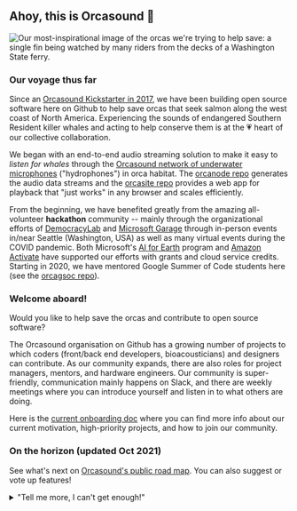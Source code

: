 ## Ahoy, this is Orcasound 👋

<img alt="Our most-inspirational image of the orcas we're trying to help save: a single fin being watched by many riders from the decks of a Washington State ferry." src="https://user-images.githubusercontent.com/14044595/138359353-7ed3b581-613f-40f4-98ea-eacb91c5b04b.png">

### Our voyage thus far

Since an [Orcasound Kickstarter in 2017](https://www.kickstarter.com/projects/sveirs/orcasound-listen-for-whales), we have been building open source software here on Github to help save orcas that seek salmon along the west coast of North America. Experiencing the sounds of endangered Southern Resident killer whales and acting to help conserve them is at the 💗 heart of our collective collaboration.

We began with an end-to-end audio streaming solution to make it easy to *listen for whales* through the [Orcasound network of underwater microphones](https://orcasound.net) ("hydrophones") in orca habitat. The [orcanode repo](https://github.com/orcasound/orcanode) generates the audio data streams and the [orcasite repo](https://github.com/orcasound/orcasite) provides a web app for playback that "just works" in any browser and scales efficiently. 

From the beginning, we have benefited greatly from the amazing all-volunteer **hackathon** community -- mainly through the organizational efforts of [DemocracyLab](https://www.democracylab.org/projects/81) and [Microsoft Garage](https://www.microsoft.com/en-us/garage/) through in-person events in/near Seattle (Washington, USA) as well as many virtual events during the COVID pandemic. Both Microsoft's [AI for Earth](https://www.microsoft.com/en-us/ai/ai-for-earth) program and [Amazon Activate](https://aws.amazon.com/activate/) have supported our efforts with grants and cloud service credits. Starting in 2020, we have mentored Google Summer of Code students here (see the [orcagsoc repo](https://github.com/orcasound/orcagsoc)). 

### Welcome aboard!

Would you like to help save the orcas and contribute to open source software? 

The Orcasound organisation on Github has a growing number of projects to which coders (front/back end developers, bioacousticians) and designers can contribute. As our community expands, there are also roles for project managers, mentors, and hardware engineers. Our community is super-friendly, communication mainly happens on Slack, and there are weekly meetings where you can introduce yourself and listen in to what others are doing. 

Here is the [current onboarding doc](https://docs.google.com/document/d/1Pjh5juthsG0sv7hYCtwgeXgNSlkmIt0p0bw17Y4VXco/edit#heading=h.qybrobkq5dm5) where you can find more info about our current motivation, high-priority projects, and how to join our community.

### On the horizon (updated Oct 2021) 

See what's next on [Orcasound's public road map](https://trello.com/b/wBg0qhss/orcasound-roadmap). You can also suggest or vote up features!

<details> 
	<summary>"Tell me more, I can't get enough!"</summary>
	<br>
	<ul>
	<li> If you'd like to listen to the Salish Sea as you code or hack, try the [Orcasound web app](https://live.orcasound.net/)
	<li> If you're interested in machine learning you can [access Orcasound's open data](https://github.com/orcasound/orcadata/wiki) and [peruse deployed project summaries at ai4orcas.net](https://ai4orcas.net/portfolio/)
	<li> If you're a prospective Google Summer of Code student, don't miss [Orcasound's GSoC project page](https://www.orcasound.net/portfolio/google-summer-of-code-open-source-software-for-students-orcas/) and [open source advice from past students]()!
	</ul>

---

<sub>🤫 Psst! You can create your own [organization README](https://docs.github.com/en/organizations/collaborating-with-groups-in-organizations/customizing-your-organizations-profile).</sub>

</details>
